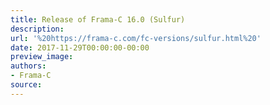 ```yaml
---
title: Release of Frama-C 16.0 (Sulfur)
description:
url: '%20https://frama-c.com/fc-versions/sulfur.html%20'
date: 2017-11-29T00:00:00-00:00
preview_image:
authors:
- Frama-C
source:
---
```



